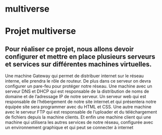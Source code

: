 # multiverse
<h1>Projet multiverse</h1>

<h2>Pour réaliser ce projet, nous allons devoir configurer et mettre en place plusieurs serveurs et services sur différentes machines virtuelles.</h2>

<p>Une machine Gateway qui permet de distribuer internet sur le réseau interne, elle prendra le rôle de routeur. De plus dans ce serveur on devra configurer un pare-feu pour protéger notre réseau.
Une machine avec un serveur DNS et DHCP qui est responsable de la distribution de noms de domaine et de l’adressage IP de notre serveur.
Un serveur web qui est responsable de l’hébergement de notre site internet.et qui présentera notre équipée site sera programmer avec du HTML et CSS.
Une autre machine avec le serveur FTP qui est responsable de l’uploader et du téléchargement de fichiers depuis la machine clients.
Et enfin une machine client qui une machine qui utilisera les autres services de notre réseau, configurée avec un environnement graphique et qui peut se connecter à internet
</p>
